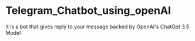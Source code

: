 # Telegram_Chatbot_using_openAI
It is a bot that gives reply to your message backed by OpenAI's ChatGpt 3.5 Model
